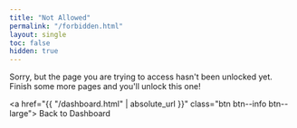 ```yaml
---
title: "Not Allowed"
permalink: "/forbidden.html"
layout: single
toc: false
hidden: true
---
```


Sorry, but the page you are trying to access hasn't been unlocked yet. Finish some more pages and you'll unlock this one!

<a href="{{ "/dashboard.html" | absolute_url }}" class="btn btn--info btn--large"><i class="fas fa-home"></i> Back to Dashboard</a>
